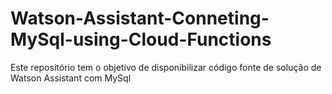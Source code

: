 # Watson-Assistant-Conneting-MySql-using-Cloud-Functions
Este repositório tem o objetivo de disponibilizar código fonte de solução de Watson Assistant com MySql

